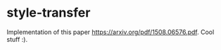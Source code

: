 # style-transfer

Implementation of this paper https://arxiv.org/pdf/1508.06576.pdf. Cool stuff :). 
